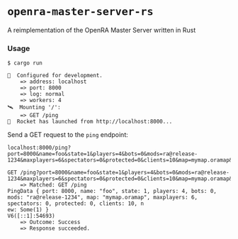 # `openra-master-server-rs`

A reimplementation of the OpenRA Master Server written in Rust

### Usage

```
$ cargo run

🔧  Configured for development.
    => address: localhost
    => port: 8000
    => log: normal
    => workers: 4
🛰  Mounting '/':
    => GET /ping
🚀  Rocket has launched from http://localhost:8000...
```

Send a GET request to the `ping` endpoint:

```
localhost:8000/ping?port=8000&name=foo&state=1&players=4&bots=0&mods=ra@release-1234&maxplayers=6&spectators=0&protected=0&clients=10&map=mymap.oramap&new=1
```

```
GET /ping?port=8000&name=foo&state=1&players=4&bots=0&mods=ra@release-1234&maxplayers=6&spectators=0&protected=0&clients=10&map=mymap.oramap&new=1:
    => Matched: GET /ping
PingData { port: 8000, name: "foo", state: 1, players: 4, bots: 0, mods: "ra@release-1234", map: "mymap.oramap", maxplayers: 6, spectators: 0, protected: 0, clients: 10, n
ew: Some(1) }
V6([::1]:54693)
    => Outcome: Success
    => Response succeeded.
```